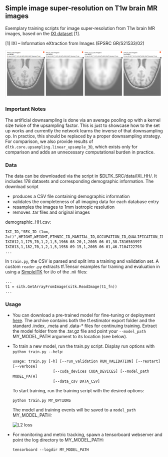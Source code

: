## Simple image super-resolution on T1w brain MR images
Exemplary training scripts for image super-resolution from T1w brain MR images, based on the [IXI dataset](http://brain-development.org/ixi-dataset/) [1]. 

[1] IXI – Information eXtraction from Images (EPSRC GR/S21533/02)

![Exemplary reconstructions](example.png)

### Important Notes 
The artificial downsampling is done via an average pooling op with a kernel size twice of the upsampling factor. This is just to showcase how to the set up works and currently the network learns the inverse of that downsampling op. In practice, this should be replaced by a proper downsampling strategy. For comparison, we also provide results of `dltk.core.upsampling.linear_upsample_3D`, which exists only for comparison and adds an unnecessary computational burden in practice.  

### Data
The data can be downloaded via the script in $DLTK_SRC/data/IXI_HH/. It includes 178 datasets and corresponding demographic information. The download script
 - produces a CSV file containing demographic information
 - validates the completeness of all imaging data for each database entry
 - resamples the images to 1mm isotropic resolution
 - removes .tar files and original images

demographic_HH.csv:
```
IXI_ID,"SEX_ID (1=m, 2=f)",HEIGHT,WEIGHT,ETHNIC_ID,MARITAL_ID,OCCUPATION_ID,QUALIFICATION_ID,DOB,DATE_AVAILABLE,STUDY_DATE,AGE
IXI012,1,175,70,1,2,1,5,1966-08-20,1,2005-06-01,38.7816563997
IXI013,1,182,70,1,2,1,5,1958-09-15,1,2005-06-01,46.7104722793
...
```

In `train.py`, the CSV is parsed and split into a training and validation set. A custom `reader.py` extracts tf.Tensor examples for training and evaluation in using a [SimpleITK](http://www.simpleitk.org/) for  i/o of the .nii files:

```
...
t1 = sitk.GetArrayFromImage(sitk.ReadImage(t1_fn))
...
```
### Usage
- You can download a pre-trained model for fine-tuning or deployment [here](http://www.doc.ic.ac.uk/~mrajchl/dltk_models/examples/applications/IXI_superresolution.tar.gz). 
The archive contains both the tf.estimator export folder and the standard 
.index, .meta and .data-* files for continuing training. Extract the model 
folder from the .tar.gz file and point your ```--model_path``` MY_MODEL_PATH 
argument to its location (see below). 

- To train a new model, run the train.py script. Display run options with
  ``` python train.py --help ```:  

  ```
  usage: train.py [-h] [--run_validation RUN_VALIDATION] [--restart] [--verbose]
                    [--cuda_devices CUDA_DEVICES] [--model_path MODEL_PATH]
                    [--data_csv DATA_CSV]  
  ``` 
  
  To start training, run the training script with the desired options:  

  ```
  python train.py MY_OPTIONS
  ```

  The model and training events will be saved to a ```model_path``` 
  MY_MODEL_PATH:   
  
  ![L2 loss](loss.png)

- For monitoring and metric tracking, spawn a tensorboard webserver and point
 the log directory to MY_MODEL_PATH:

  ```
  tensorboard --logdir MY_MODEL_PATH
  ```
